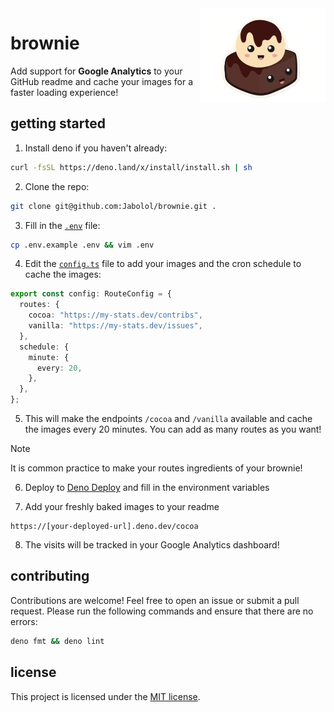 <img align="right" src="./assets/brownie.png" height="150px" alt="a kawaii brownie" />

# brownie

Add support for **Google Analytics** to your GitHub readme and cache your images
for a faster loading experience!

## getting started

1. Install deno if you haven't already:

```sh
curl -fsSL https://deno.land/x/install/install.sh | sh
```

2. Clone the repo:

```sh
git clone git@github.com:Jabolol/brownie.git .
```

3. Fill in the [`.env`](./.env.example) file:

```sh
cp .env.example .env && vim .env
```

4. Edit the [`config.ts`](./config.ts) file to add your images and the cron
   schedule to cache the images:

```ts
export const config: RouteConfig = {
  routes: {
    cocoa: "https://my-stats.dev/contribs",
    vanilla: "https://my-stats.dev/issues",
  },
  schedule: {
    minute: {
      every: 20,
    },
  },
};
```

5. This will make the endpoints `/cocoa` and `/vanilla` available and cache the
   images every 20 minutes. You can add as many routes as you want!

> [!NOTE]
> It is common practice to make your routes ingredients of your brownie!

6. Deploy to [Deno Deploy](https://deno.com/deploy) and fill in the environment
   variables

7. Add your freshly baked images to your readme

```
https://[your-deployed-url].deno.dev/cocoa
```

8. The visits will be tracked in your Google Analytics dashboard!

## contributing

Contributions are welcome! Feel free to open an issue or submit a pull request.
Please run the following commands and ensure that there are no errors:

```sh
deno fmt && deno lint
```

## license

This project is licensed under the [MIT license](./LICENSE).
